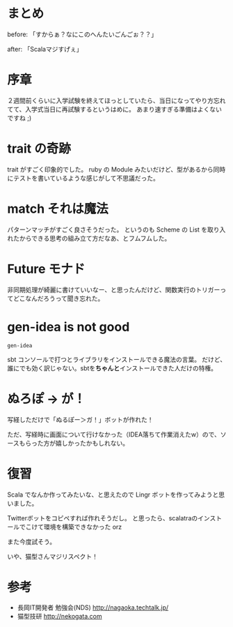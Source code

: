 # まとめ

before:
「すからぁ？なにこのへんたいごんごぉ？？」

after:
「Scalaマジすげぇ」



# 序章
２週間前くらいに入学試験を終えてほっとしていたら、当日になってやり方忘れてて、入学式当日に再試験するというはめに。
あまり速すぎる準備はよくないですね ;)

# trait の奇跡

trait がすごく印象的でした。
ruby の Module みたいだけど、型があるから同時にテストを書いているような感じがして不思議だった。

# match それは魔法

パターンマッチがすごく良さそうだった。
というのも Scheme の List を取り入れたからできる思考の組み立て方だなあ、とフムフムした。

# Future モナド

非同期処理が綺麗に書けていいなー、と思ったんだけど、関数実行のトリガーってどこなんだろうって聞き忘れた。

# gen-idea is not good

    gen-idea

sbt コンソールで打つとライブラリをインストールできる魔法の言葉。
だけど、誰にでも効く訳じゃない。sbtを**ちゃんと**インストールできた人だけの特権。

# ぬろぽ -> が！

写経しただけで「ぬるぽー＞ガ！」ボットが作れた！

ただ、写経時に画面について行けなかった（IDEA落ちて作業消えたw）ので、ソースもらった方が嬉しかったかもしれない。

# 復習

Scala でなんか作ってみたいな、と思えたので Lingr ボットを作ってみようと思いました。

Twitterボットをコピペすれば作れそうだし。
と思ったら、scalatraのインストールでこけて環境を構築できなかった orz

また今度試そう。


いや、猫型さんマジリスペクト！


# 参考

* 長岡IT開発者 勉強会(NDS) http://nagaoka.techtalk.jp/
* 猫型技研 http://nekogata.com
